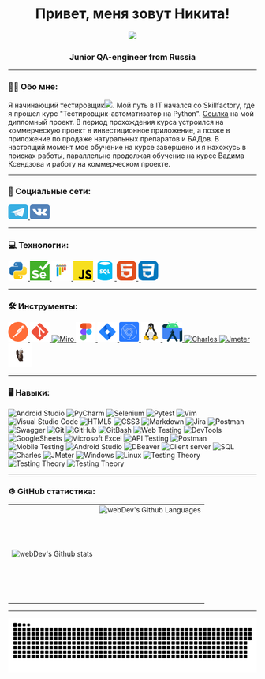 <h1 align="center">Привет, меня зовут Никита!</h1>

<div align="center">
  <img src="https://i.gifer.com/origin/01/01bce837b060e1f9121a684ab9462e54_w200.gif">
</div>

<h3 align="center">Junior QA-engineer from Russia</h3>

---

### :man_technologist: Обо мне:

Я начинающий тестировщик<img src="https://media.giphy.com/media/WUlplcMpOCEmTGBtBW/giphy.gif" width="30px">. Мой путь в IT начался со Skillfactory, где я прошел курс "Тестировщик-автоматизатор на Python". [Ссылка](https://github.com/mafaga00/Final_project_QAP1031/tree/master) на мой дипломный проект. В период прохождения курса устроился на коммерческую проект в инвестиционное приложение, а позже в приложение по продаже натуральных препаратов и БАДов. В настоящий момент мое обучение на курсе завершено и я нахожусь в поисках работы, параллельно продолжая обучение на курсе Вадима Ксендзова и работу на коммерческом проекте.

***

### 🤝 Социальные сети:

<div id="badges">
  <a href="https://t.me/mafaga00" target="blank">
   <img src="https://github.com/mafaga00/mafaga00/blob/master/telegram-svgrepo-com.svg" alt="tg" height="30" width="40">
 </a>
 <a href="https://vk.com/mafaga00" target="blank">
   <img src="https://github.com/mafaga00/mafaga00/blob/master/vk-svgrepo-com.svg" alt="vk" height="30" width="40">
 </a>
</div>

---

### 💻 Технологии:

<div>
  <a href="https://www.python.org" target="_blank">
    <img src="https://github.com/mafaga00/mafaga00/blob/master/python-svgrepo-com.svg" alt="Python" width="40" height="40">
  </a>
  <a href="https://www.selenium.dev/" target="_blank">
    <img src="https://github.com/mafaga00/mafaga00/blob/master/Selenium%20logo%20mark%20green.svg" alt="Selenium" width="40" height="40">
  </a>
  <a href="https://docs.pytest.org/" target="_blank"> 
    <img src="https://github.com/DenisZhutaev/DenisZhutaev/blob/master/pytest.svg" alt="Pytest" width="40" height="40">
  </a>
  <a href="https://developer.mozilla.org/ru/docs/Web/JavaScript" target="_blank">
    <img src="https://github.com/mafaga00/mafaga00/blob/master/javascript-logo-svgrepo-com.svg" alt="JavaScript" width="40" height="40">
  </a>
  <a href="https://www.mysql.com/" target="_blank">
    <img src="https://github.com/mafaga00/mafaga00/blob/master/sql-database-generic-svgrepo-com.svg" alt="SQL" width="40" height="40">
  </a>
  <a href="https://html.spec.whatwg.org/multipage/" target="_blank">
    <img src="https://github.com/mafaga00/mafaga00/blob/master/HTML.svg" alt="HTML" width="40" height="40">
  </a>
  <a href="https://www.w3.org/Style/CSS/Overview.ru.html" target="_blank">
    <img src="https://github.com/mafaga00/mafaga00/blob/master/CSS.svg" alt="CSS" width="40" height="40">
  </a>
</div>

 ---

### 🛠 Инструменты:

<div>
  <a href="https://www.postman.com/" target="_blank">
    <img src="https://github.com/mafaga00/mafaga00/blob/master/postman-icon-svgrepo-com.svg" alt="Postman" width="40" height="40">
  </a>
  <a href="https://git-scm.com/" target="_blank"> 
    <img src="https://github.com/mafaga00/mafaga00/blob/master/git-svgrepo-com.svg" alt="git" width="40" height="40">
  </a>
  <a href="https://miro.com/" target="_blank"> 
    <img src="https://github.com/mafaga00/mafaga00/blob/master/miro-logos-idG4aRyg5R.svg" alt="Miro" width="40" height="40">
  </a>
  <a href="https://www.figma.com/" target="_blank"> 
    <img src="https://github.com/mafaga00/mafaga00/blob/master/icons8-figma-96.svg" alt="Figma" width="40" height="40">
  </a>
  <a href="https://www.atlassian.com/ru/software/jira" target="_blank">
    <img src="https://github.com/mafaga00/mafaga00/blob/master/jira-svgrepo-com.svg" alt="Jira" width="40" height="40">
  </a>
  <a href="https://developer.chrome.com/docs/devtools/" target="_blank">
    <img src="https://github.com/mafaga00/mafaga00/blob/master/chrome-devtools-svgrepo-com.svg" alt="DevTools" width="40" height="40">
  </a>
  <a href="https://www.linux.org/" target="_blank">
    <img src="https://github.com/mafaga00/mafaga00/blob/master/linux-svgrepo-com.svg" alt="Linux" width="40" height="40">
  </a>
  <a href="https://developer.android.com/studio" target="_blank"> 
    <img src="https://github.com/mafaga00/mafaga00/blob/master/android-studio-icon.svg" alt="Android Studio" width="40" height="40">
  </a>
  <a href="https://www.charlesproxy.com/" target="_blank">
    <img src="https://davidwalsh.name/demo/charlesproxyicon.svg" alt="Charles" width="40" height="40">
  </a>
  <a href="https://jmeter.apache.org/" target="_blank">
    <img src="https://upload.wikimedia.org/wikipedia/commons/7/7e/Apache_Feather_Logo.svg" alt="Jmeter" width="40" height="40">
  </a>
  <a href="https://dbeaver.io/" target="_blank">
    <img src="https://github.com/mafaga00/mafaga00/blob/master/DBeaver-Logo.wine.svg" alt="Dbeaver" width="48" height="48">
  </a>
</div>

---

### 🖥 Навыки:
![Android Studio](https://img.shields.io/badge/Android%20Studio-3DDC84.svg?style=for-the-badge&logo=android-studio&logoColor=white)
![PyCharm](https://img.shields.io/badge/pycharm-143?style=for-the-badge&logo=pycharm&logoColor=black&color=black&labelColor=green)
![Selenium](https://img.shields.io/badge/Selenium-43B02A?style=for-the-badge&logo=selenium&logoColor=white)
![Pytest](https://img.shields.io/badge/Pytest-0A9EDC?style=for-the-badge&logo=pytest&logoColor=white)
![Vim](https://img.shields.io/badge/VIM-%2311AB00.svg?style=for-the-badge&logo=vim&logoColor=white)
![Visual Studio Code](https://img.shields.io/badge/Visual%20Studio%20Code-0078d7.svg?style=for-the-badge&logo=visual-studio-code&logoColor=white)
![HTML5](https://img.shields.io/badge/html5-%23E34F26.svg?style=for-the-badge&logo=html5&logoColor=white)
![CSS3](https://img.shields.io/badge/css3-%231572B6.svg?style=for-the-badge&logo=css3&logoColor=white)
![Markdown](https://img.shields.io/badge/markdown-%23000000.svg?style=for-the-badge&logo=markdown&logoColor=white)
![Jira](https://img.shields.io/badge/jira-%230A0FFF.svg?style=for-the-badge&logo=jira&logoColor=white)
![Postman](https://img.shields.io/badge/Postman-FF6C37?style=for-the-badge&logo=postman&logoColor=white)
![Swagger](https://img.shields.io/badge/-Swagger-%23Clojure?style=for-the-badge&logo=swagger&logoColor=white)
![Git](https://img.shields.io/badge/git-%23F05033.svg?style=for-the-badge&logo=git&logoColor=white)
![GitHub](https://img.shields.io/badge/github-%23121011.svg?style=for-the-badge&logo=github&logoColor=white)
![GitBash](https://img.shields.io/badge/-Git%20Bash-%23000000?style=for-the-badge&logo=Git%20Bash&logoColor=white)
![Web Testing](https://img.shields.io/badge/Web%20Testing-3867a2?style=for-the-badge&logo=Web&logoColor=white)
![DevTools](https://img.shields.io/badge/DEVTOOLS-fcc525?style=for-the-badge&logo=DEVTOOLS&logoColor=white)
![GoogleSheets](https://img.shields.io/badge/Google%20Sheets-188038?style=for-the-badge&logo=Google-Sheets&logoColor=white)
![Microsoft Excel](https://img.shields.io/badge/-Microsoft%20Excel-188038?style=for-the-badge&logo=Microsoft%20Excel&logoColor=white)
![API Testing](https://img.shields.io/badge/API%20Testing-%23000000?style=for-the-badge&logo=API&logoColor=white)
![Postman](https://img.shields.io/badge/Postman-FF6C37?style=for-the-badge&logo=postman&logoColor=white)
![Mobile Testing](https://img.shields.io/badge/Mobile%20Testing-a1ab26?style=for-the-badge&logo=Mobile&logoColor=white)
![Android Studio](https://img.shields.io/badge/Android%20Studio-3ae180.svg?style=for-the-badge&logo=android-studio&logoColor=white)
![DBeaver](https://img.shields.io/badge/-DBeaver-fcc525?style=for-the-badge&logo=DBeaver&logoColor=47C5FB)
![Client server](https://img.shields.io/badge/Client%20Server-a25aff?style=for-the-badge&logo=Client-Server&logoColor=white)
![SQL](https://img.shields.io/badge/-SQL-ed1c24?style=for-the-badge&logo=SQL&logoColor=47C5FB)
![Charles](https://img.shields.io/badge/-Charles-095fda?style=for-the-badge&logo=JMeter&logoColor=white)
![JMeter](https://img.shields.io/badge/-JMeter-%23F05033?style=for-the-badge&logo=JMeter&logoColor=pink)
![Windows](https://img.shields.io/badge/-windows-fcc525?style=for-the-badge&logo=windows&logoColor=white)
![Linux](https://img.shields.io/badge/-Linux-3ae180?style=for-the-badge&logo=Linux&logoColor=white)
![Testing Theory](https://img.shields.io/badge/Теория%20тестирования-674ea7?style=for-the-badge&logo=Testing-Theory&logoColor=white)
![Testing Theory](https://img.shields.io/badge/Тест%20дизайн-674ea7?style=for-the-badge&logo=Testing-Theory&logoColor=white)
![Testing Theory](https://img.shields.io/badge/Сетевые%20технологии-674ea7?style=for-the-badge&logo=Testing-Theory&logoColor=white)

---

### ⚙️ GitHub статистика:

<table>
  <tr>
    <td>
      <img align="left" src="http://github-readme-streak-stats.herokuapp.com?user=mafaga00&theme=dark&background=000000" alt="webDev's Github stats" />
    </td>
    <td>
      <img height="195px" align="right" alt="webDev's Github Languages" src="https://github-readme-stats-sigma-five.vercel.app/api/top-langs/?username=mafaga00&layout=compact&theme=vision-friendly-dark" />
    </td>
  </tr>
</table>

---

<p align="center">
 <img width="800" src="https://github.com/mafaga00/mafaga00/blob/master/github-snake.svg" alt="snake"/>
</p>
